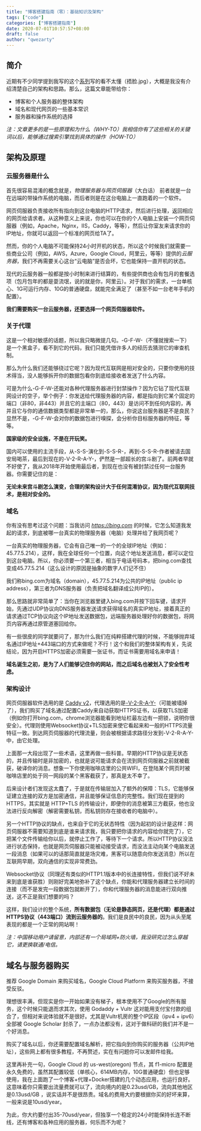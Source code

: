 ```yaml
---
title: "博客搭建指南（零）：基础知识及架构"
tags: ["code"]
categories: ["博客搭建指南"]
date: 2020-07-01T10:57:57+08:00
draft: false
author: "qwezarty"
---
```


## 简介

近期有不少同学提到我写的这个[系列](/categories/博客搭建指南/)写的看不太懂（捂脸.jpg），大概是我没有介绍清楚自己的架构和思路。那么，这篇文章能带给你：

* 博客和个人服务器的整体架构
* 域名和现代网页的一些基本常识
* 服务器和操作系统的选择  

*注：文章更多的是一些原理和为什么（WHY-TO）我相信你有了这些相关的关键词以后，能够通过搜索引擎找到具体的操作（HOW-TO）*

## 架构及原理

### 云服务器是什么

首先很容易混淆的概念就是，*物理服务器与网页伺服器*（大白话） 前者就是一台在远端的带操作系统的电脑，而后者则是在这台电脑上一直跑着的一个软件。

网页伺服器负责接收所有指向到这台电脑的HTTP请求，然后进行处理，返回相应的网页给请求者。从这种意义上来说，你也可以在你的个人电脑上安装一个网页伺服器（例如，Apache，Nginx，IIS，Caddy，等等），然后让你室友来请求你的IP地址，你就可以返回一个标准的网页给TA了。

然而，你的个人电脑不可能保持24小时开机的状态，所以这个时候我们就需要一些商业公司（例如，AWS，Azure，Google Cloud，阿里云，等等）提供的*云服务器*，我们不再需要关心这台“云电脑”是否会坏，它也能保持一直开机的状态。

现代的云服务器一般都是按小时制来进行结算的，有些提供商也会有包月的套餐选项（包月包年的都是耍流氓，说的就是你，阿里云）。对于我们的需求，一台单核心、1G可运行内存、10G的普通硬盘，就能完全满足了（甚至不如一台老年手机的配置）。

**我们需要购买一台云服务器，还要选择一个网页伺服器软件。**

### 关于代理

这是一个相对敏感的话题，所以我只略微提几句。-G-F-W-（不懂就搜索一下）是一个黑盒子，看不到它的代码，我们只能凭借许多人的经历去猜测它的审查机制。

那么为什么我们还能够绕过它呢？因为现代互联网是相对安全的，只要你使用的技术得当，没人能够拆开你的数据包看你到底给接收者发送了什么内容。

可是为什么-G-F-W-还能对各种代理服务器进行封禁操作？因为它钻了现代互联网设计的空子，举个例子：你发送给代理服务器的内容，都是指向到它某个固定的端口（非80，非443）并且它的主端口（80，443）是访问不到任何内容的，再并且它与你的通信数据类型都是非常单一的，那么，你说这台服务器是不是良民？显然不是，-G-F-W-会对你的数据包进行嗅探，会分析你目标服务器的特征，等等。

**国家级的安全设施，不是在开玩笑。**

国内可以使用的主流手段，从-S-S-演化到-S-S-R-，再到-S-S-R-作者被请去国安局喝茶，最后到现在的-V-2-R-A-Y-，俨然是一部超长的宫斗剧了。前两者早就不好使了，我从2018年开始使用最后者，到现在也没有被封禁过任何一台服务器。你需要记住的是：

**无论未来宫斗剧怎么演变，合理的架构设计大于任何混淆协议，因为现代互联网技术，是相对安全的。**

### 域名

你有没有思考过这个问题：当我访问 *https://bing.com* 的时候，它怎么知道我发起的请求，到底被哪一台真实的物理服务器（电脑）处理并给了我网页呢？

一台真实的物理服务器，它会有自己唯一的一个的全球IP地址（例如：45.77.5.214），这样，我在全球任何一个位置，向这个地址发送消息，都可以定位到这台电脑。所以，你必须要一个第三者，相当于电话号码本，把bing.com查找变成45.77.5.214（这么设计的原因是抽象的数字人们记不住）

我们称bing.com为域名（domain），45.77.5.214为公共的IP地址（public ip address），第三者为DNS服务器（负责把域名翻译成公共IP的）。

那么思路就非常简单了：当你在浏览器里键入bing.com并按下回车键，请求开始，先通过UDP协议向DNS服务器发送请求获得域名的真实IP地址，接着真正的请求通过TCP协议向这个IP地址发送数据包，远端服务器处理好你的数据包，将网页内容再通过原管道塞回给你。

有一些很皮的同学就要问了，那为什么我们在纯粹搭建代理的时候，不能够抛弃域名通过IP地址+443端口的方式来做呢？不行！这个和我们的整体架构有关，先说结论，因为开启HTTPS加密必须需要一张证书，而证书需要用域名来申请！

**域名诞生之初，是为了人们能够记住你的网站，而之后域名也被划入了安全性考虑。**

### 架构设计

网页伺服器软件选用的是 [Caddy v2](https://caddyserver.com)，代理选用的是[-V-2-R-A-Y-](https://www.v2ray.com)（可能被墙掉了），我们购买了域名通过配置Caddy来自动获取HTTPS证书，以获取TLS加密（例如你打开bing.com，chrome浏览器能看到地址栏最左边有一把锁，说明你很安全）。代理则使用Websocket协议+TLS加密来使它看起来和一般的HTTPS流量特征一致。到达网页伺服器的代理流量，则会被根据请求路径分发到-V-2-R-A-Y-中，由它处理。

上面那一大段出现了一些术语，这里再做一些科普。早期的HTTP协议是无状态的，并且传输时是非加密的，也就是说可能请求会在流到网页伺服器之前就被截获，破译你的消息。想象一下你使用咖啡店里的公共WIFI，在登陆某个网页时被咖啡店里的处于同一网段的某个黑客截获了，那真是太不幸了。

后来设计者们发现这太蠢了，于是就在传输层加入了额外的保障：TLS，它能够保证建立连接的双方是加密通信，并且能够保证信息的完整性。我们现在提到的HTTPS，其实就是 HTTP+TLS 的传输设计，即便你的消息被第三方截获，他也没法进行反向解密（解密需要私钥，而私钥则存在接收者的电脑中）。

另一个HTTP协议的缺点，也来自于它的无状态特性（因为起初的设计是这样：网页伺服器不需要知道到底是谁来请求我，我只要把你请求的内容给你就完了），它把某个文件传输给你以后，就停止工作了，等待下一个请求。所以HTTP协议没法进行状态保持，也就是网页伺服器只能被动接受请求，而没法主动向某个电脑发送一段消息（如果可以的话那简直就是场灾难，黑客可以随意向你发送消息）所以在互联网早期，双向通信的实现非常费劲。

Websocket协议（同理还有类似的HTTP1.1版本中的长连接特性，但我们说不好未来到底是谁获胜）则刚好完美地弥补了这个缺点，你能和代理服务器建立长时间的连接（而不是发完一段数据包就断开了），你和代理服务器的消息能进行双向推送，这不正是我们想要的吗？

这样，我们设计的整个系统，**所有数据包（无论是静态网页，还是代理）都是通过HTTPS协议（443端口）流到云服务器的**。我们是良民中的良民，因为从头至尾表现的都是一个正常的网站啊！

*注：中国移动用户请留意，内部还有一个局域网+防火墙，我没研究过怎么穿越它，请更换联通/电信。*

## 域名与服务器购买

推荐 Google Domain 来购买域名，Google Cloud Platform 来购买服务器，不接受反驳。

理想很丰满，但现实是你一开始如果没有梯子，根本使用不了Google的所有服务，这个时候只能退而求其次，使用 Godaddy + Vultr 这对能用支付宝付款的组合了，但相对来说体验就不是很好。尤其是Vultr机房的整个IP区段（ipv4 + ipv6）全部被 Google Scholar 封杀了，一点办法都没有，这对于做科研的我们并不是一个好消息。

购买了域名以后，你还需要配置域名解析，把它指向到你购买的服务器（公共IP地址），这些网上都有很多教程，不再赘述，实在有问题你可以发邮件给我。

这里再补充一句，Google Cloud 的 us-west(oregon) 节点，其 f1-micro 配置是永久免费的，虽然其配置较低（单核心，614MB内存，10G普通硬盘）但也足够使用，我在上面跑了一个博客+代理+Docker搭建的几个动态应用，也运行良好。这意味着你只需要出流量费就可以了，流向境内的是0.23usd/GB，流向其他地区是0.13usd/GB ，说实话并不是很昂贵。域名的费用大约要根据你买的好坏来算，一般来说是10usd/year。

为此，你大约要付出35-70usd/year，但独享一个稳定的24小时能保持长连不断线，还有博客和各种应用的服务器，何乐而不为呢？
